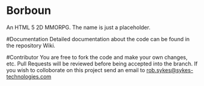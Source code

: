 # Borboun
An HTML 5 2D MMORPG. The name is just a placeholder.

#Documentation 
Detailed documentation about the code can be found in the repository Wiki.

#Contributor
You are free to fork the code and make your own changes, etc. Pull Requests will be reviewed before
being accepted into the branch. If you wish to colloborate on this project send an email to 
rob.sykes@sykes-technologies.com
